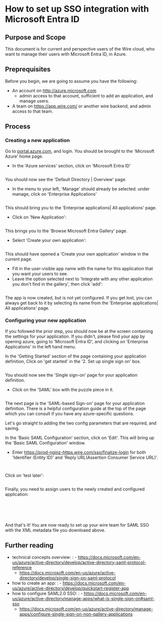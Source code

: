 # How to set up SSO integration with Microsoft Entra ID

## Purpose and Scope
This document is for current and perspective users of the Wire cloud, who want to manage their users with Microsoft Entra ID, in Azure.

## Preprequisites

Before you begin, we are going to assume you have the following:
- An account on <http://azure.microsoft.com>
  * admin access to that account, sufficient to add an application, and manage users.
- A team on https://app.wire.com/ or another wire backend, and admin access to that team.

## Process

### Creating a new application
Go to [portal.azure.com](https://portal.azure.com/), and login. You should be brought to the 'Microsoft Azure' home page.
 * In the 'Azure services' section, click on 'Microsoft Entra ID'

```{image} 00.png
```

You should now see the 'Default Directory | Overview' page.
 * In the menu to your left, 'Manage' should already be selected. under manage, click on 'Enterprise Applications'

```{image} 01.png
```

This should bring you to the 'Enterprise applications| All applications' page.
 * Click on 'New Application':

```{image} 02.png
```

This brings you to the 'Browse Microsoft Entra Gallery' page.
 * Select 'Create your own application':

```{image} 03.png
```

This should have opened a 'Create your own application' window in the current page.
 * Fill in the user-visible app name with the name for this application that you want your users to see.
 * Leave the option selected next to 'Integrate with any other application you don\'t find in the gallery', then click 'add':

```{image} 04.png
```

The app is now created, but is not yet configured. If you get lost, you can always get back to it by selecting its name from the 'Enterprise applications| All applications' page.

### Configuring your new application

If you followed the prior step, you should now be at the screen containing the settings for your application. If you didn't, please find your app by opening azure, going to 'Microsoft Entra ID', and clicking on 'Enterprise Applications' in the left hand menu.

In the 'Getting Started' section of the page containing your application definition, Click on 'get started' in the '2. Set up single sign on' box.

```{image} 05.png
```

You should now see the 'Single sign-on' page for your application definition.
 * Click on the 'SAML' box with the puzzle piece in it.

```{image} 06.png
```

The next page is the 'SAML-based Sign-on' page for your application definition. There is a helpful configuration guide at the top of the page which you can consult if you have any azure-specific questions.

Let's go straight to adding the two config parameters that are required, and saving.

In the 'Basic SAML Configuration' section, click on 'Edit'. This will bring up the 'Basic SAML Configuration' window.
 * Enter <https://prod-nginz-https.wire.com/sso/finalize-login> for both 'Identifier (Entity ID)' and 'Reply URL(Assertion Consumer Service URL)'.

```{image} 07.png
```

```{image} 08.png
```

Click on 'test later':

```{image} 09.png
```

Finally, you need to assign users to the newly created and configured application:

```{image} 11.png
```

```{image} 12.png
```

```{image} 13.png
```

```{image} 14.png
```

```{image} 15.png
```

And that's it!  You are now ready to set up your wire team for SAML SSO with the XML metadata file you downloaed above.

## Further reading

- technical concepts overview:
  : - <https://docs.microsoft.com/en-us/azure/active-directory/develop/active-directory-saml-protocol-reference>
    - <https://docs.microsoft.com/en-us/azure/active-directory/develop/single-sign-on-saml-protocol>
- how to create an app:
  : - <https://docs.microsoft.com/en-us/azure/active-directory/develop/quickstart-register-app>
- how to configure SAML2.0 SSO:
  : - <https://docs.microsoft.com/en-us/azure/active-directory/manage-apps/what-is-single-sign-on#saml-sso>
    - <https://docs.microsoft.com/en-us/azure/active-directory/manage-apps/configure-single-sign-on-non-gallery-applications>
